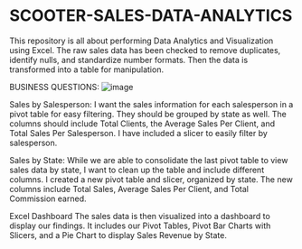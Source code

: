 # SCOOTER-SALES-DATA-ANALYTICS

This repository is all about performing Data Analytics and Visualization using Excel.
The raw sales data has been checked to remove duplicates, identify nulls, and standardize number formats. Then the data is transformed into a table for manipulation.

BUSINESS QUESTIONS:
![image](https://github.com/user-attachments/assets/fd65fc38-b5ec-4532-abfb-68264e975cfa)

Sales by Salesperson:
I want the sales information for each salesperson in a pivot table for easy filtering. They should be grouped by state as well. The columns should include Total Clients, the Average Sales Per Client, and Total Sales Per Salesperson. I have included a slicer to easily filter by salesperson.

Sales by State:
While we are able to consolidate the last pivot table to view sales data by state, I want to clean up the table and include different columns. I created a new pivot table and slicer, organized by state. The new columns include Total Sales, Average Sales Per Client, and Total Commission earned.

Excel Dashboard
The sales data is then visualized into a dashboard to display our findings. It includes our Pivot Tables, Pivot Bar Charts with Slicers, and a Pie Chart to display Sales Revenue by State.
